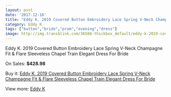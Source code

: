 ```yaml
---
layout: post
date: '2017-12-16'
title: "Eddy K. 2019 Covered Button Embroidery Lace Spring V-Neck Champagne Fit & Flare Sleeveless Chapel Train Elegant Dress For Bride"
category: Eddy K
tags: ["button","bride","prom","evening","dress"]
image: http://img.transblink.com/36586-thickbox_default/eddy-k-2019-covered-button-embroidery-lace-spring-v-neck-champagne-fit-flare-sleeveless-chapel-train-elegant-dress-for-bride.jpg
---
```

Eddy K. 2019 Covered Button Embroidery Lace Spring V-Neck Champagne Fit & Flare Sleeveless Chapel Train Elegant Dress For Bride

On Sales: **$428.98**
<a href="https://www.transblink.com/en/eddy-k/11792-eddy-k-2019-covered-button-embroidery-lace-spring-v-neck-champagne-fit-flare-sleeveless-chapel-train-elegant-dress-for-bride.html"><amp-img layout="responsive" width="600" height="600" src="//img.transblink.com/36586-thickbox_default/eddy-k-2019-covered-button-embroidery-lace-spring-v-neck-champagne-fit-flare-sleeveless-chapel-train-elegant-dress-for-bride.jpg" alt="Eddy K. 2019 Covered Button Embroidery Lace Spring V-Neck Champagne Fit & Flare Sleeveless Chapel Train Elegant Dress For Bride 0" /></a>
<a href="https://www.transblink.com/en/eddy-k/11792-eddy-k-2019-covered-button-embroidery-lace-spring-v-neck-champagne-fit-flare-sleeveless-chapel-train-elegant-dress-for-bride.html"><amp-img layout="responsive" width="600" height="600" src="//img.transblink.com/36587-thickbox_default/eddy-k-2019-covered-button-embroidery-lace-spring-v-neck-champagne-fit-flare-sleeveless-chapel-train-elegant-dress-for-bride.jpg" alt="Eddy K. 2019 Covered Button Embroidery Lace Spring V-Neck Champagne Fit & Flare Sleeveless Chapel Train Elegant Dress For Bride 1" /></a>

Buy it: [Eddy K. 2019 Covered Button Embroidery Lace Spring V-Neck Champagne Fit & Flare Sleeveless Chapel Train Elegant Dress For Bride](https://www.transblink.com/en/eddy-k/11792-eddy-k-2019-covered-button-embroidery-lace-spring-v-neck-champagne-fit-flare-sleeveless-chapel-train-elegant-dress-for-bride.html "Eddy K. 2019 Covered Button Embroidery Lace Spring V-Neck Champagne Fit & Flare Sleeveless Chapel Train Elegant Dress For Bride")

View more: [Eddy K](https://www.transblink.com/en/126-eddy-k "Eddy K")